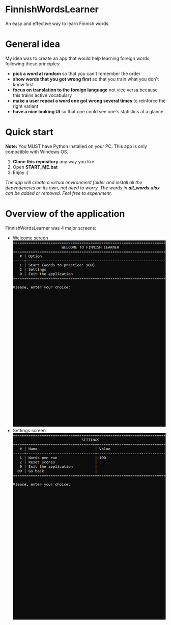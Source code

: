 # FinnishWordsLearner
An easy and effective way to learn Finnish words

# General idea
My idea was to create an app that would help learning foreign words, following these principles:
* **pick a word at random** so that you can't remember the order
* **show words that you got wrong first** so that you train  what you don't know first
* **focus on translation to the foreign language** not vice versa because this trains active vocabulary
* **make a user repeat a word one got wrong several times** to reinforce the right variant
* **have a nice looking UI** so that one could see one's statistics at a glance

# Quick start

**Note:** You MUST have Python installed on your PC. This app is only compatible with Windows OS.
1. **Clone this repository** any way you like
2. Open **START_ME.bat**
3. Enjoy :)

*The app will create a virtual environment folder and install all the dependencies on its own, not need to worry. The words in **all_words.xlsx** can be added or removed. Feel free to experiment.*

# Overview of the application
FinnishWordsLearner was 4 major screens:
* Welcome screen
![Welcome](Screenshots/01.png)
* Settings screen
![Settings](Screenshots/02.png)
